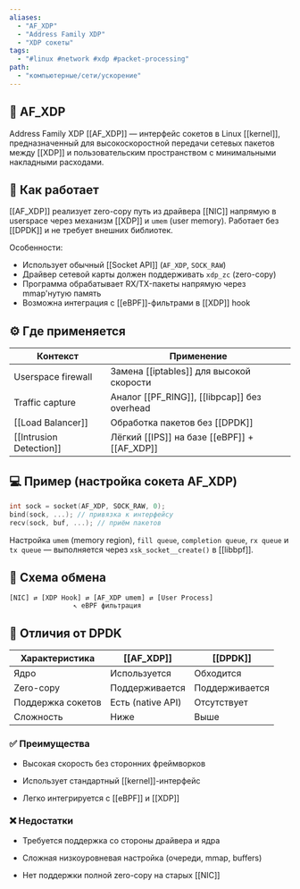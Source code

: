 ```yaml
---
aliases:
  - "AF_XDP"
  - "Address Family XDP"
  - "XDP сокеты"
tags:
  - "#linux #network #xdp #packet-processing"
path:
  - "компьютерные/сети/ускорение"
---
```


## 📌 AF_XDP  
Address Family XDP [[AF_XDP]] — интерфейс сокетов в Linux [[kernel]], предназначенный для высокоскоростной передачи сетевых пакетов между [[XDP]] и пользовательским пространством с минимальными накладными расходами.

## 🧠 Как работает  
[[AF_XDP]] реализует zero-copy путь из драйвера [[NIC]] напрямую в userspace через механизм [[XDP]] и `umem` (user memory). Работает без [[DPDK]] и не требует внешних библиотек.

Особенности:

- Использует обычный [[Socket API]] (`AF_XDP`, `SOCK_RAW`)  
- Драйвер сетевой карты должен поддерживать `xdp_zc` (zero-copy)  
- Программа обрабатывает RX/TX-пакеты напрямую через mmap'нутую память  
- Возможна интеграция с [[eBPF]]-фильтрами в [[XDP]] hook

## ⚙️ Где применяется

| Контекст             | Применение                                  |
|-----------------------|----------------------------------------------|
| Userspace firewall    | Замена [[iptables]] для высокой скорости    |
| Traffic capture       | Аналог [[PF_RING]], [[libpcap]] без overhead|
| [[Load Balancer]]     | Обработка пакетов без [[DPDK]]              |
| [[Intrusion Detection]] | Лёгкий [[IPS]] на базе [[eBPF]] + [[AF_XDP]]|

## 💻 Пример (настройка сокета AF_XDP)

```c
int sock = socket(AF_XDP, SOCK_RAW, 0);
bind(sock, ...); // привязка к интерфейсу
recv(sock, buf, ...); // приём пакетов
````

Настройка `umem` (memory region), `fill queue`, `completion queue`, `rx queue` и `tx queue` — выполняется через `xsk_socket__create()` в [[libbpf]].

## 📐 Схема обмена

```
[NIC] ⇄ [XDP Hook] ⇄ [AF_XDP umem] ⇄ [User Process]
                ↖ eBPF фильтрация
```

## 🧩 Отличия от DPDK

|Характеристика|[[AF_XDP]]|[[DPDK]]|
|---|---|---|
|Ядро|Используется|Обходится|
|Zero-copy|Поддерживается|Поддерживается|
|Поддержка сокетов|Есть (native API)|Отсутствует|
|Сложность|Ниже|Выше|

### ✅ Преимущества

- Высокая скорость без сторонних фреймворков
    
- Использует стандартный [[kernel]]-интерфейс
    
- Легко интегрируется с [[eBPF]] и [[XDP]]
    

### ❌ Недостатки

- Требуется поддержка со стороны драйвера и ядра
    
- Сложная низкоуровневая настройка (очереди, mmap, buffers)
    
- Нет поддержки полной zero-copy на старых [[NIC]]